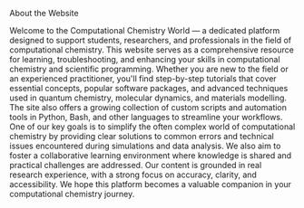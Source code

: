 About the Website

Welcome to the Computational Chemistry World — a dedicated platform designed to support students, researchers, and professionals in the field of computational chemistry. This website serves as a comprehensive resource for learning, troubleshooting, and enhancing your skills in computational chemistry and scientific programming.
Whether you are new to the field or an experienced practitioner, you'll find step-by-step tutorials that cover essential concepts, popular software packages, and advanced techniques used in quantum chemistry, molecular dynamics, and materials modelling. The site also offers a growing collection of custom scripts and automation tools in Python, Bash, and other languages to streamline your workflows.
One of our key goals is to simplify the often complex world of computational chemistry by providing clear solutions to common errors and technical issues encountered during simulations and data analysis. We also aim to foster a collaborative learning environment where knowledge is shared and practical challenges are addressed.
Our content is grounded in real research experience, with a strong focus on accuracy, clarity, and accessibility. We hope this platform becomes a valuable companion in your computational chemistry journey.
